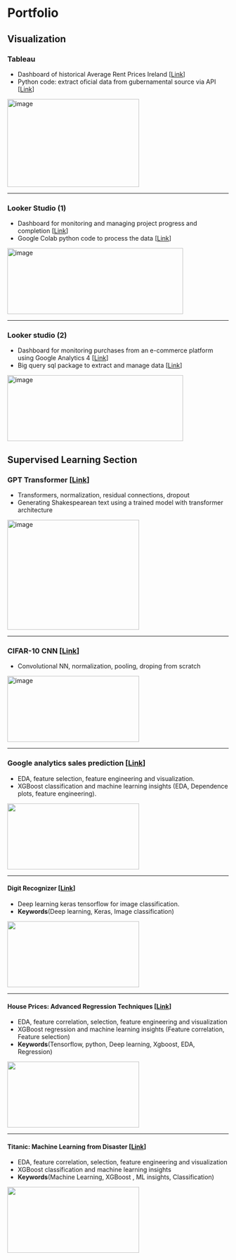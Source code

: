 # Portfolio

## Visualization

### Tableau
* Dashboard of historical Average Rent Prices Ireland [[Link](https://public.tableau.com/app/profile/jose.miguel.vilches.fierro/viz/RTBAverageMonthlyRentIreland/Dasboard_1_test#1)]
* Python code: extract oficial data from gubernamental source via API [[Link](https://github.com/jvilchesf/Housing_rent_Ireland/blob/main/MainHouseCso.py)]
<img alt="image" src="https://github.com/user-attachments/assets/ba29a95d-d5f3-4989-8c16-70467c1177e5" width="300" height="200">

---

### Looker Studio (1)
* Dashboard for monitoring and managing project progress and completion [[Link](https://lookerstudio.google.com/u/0/reporting/c99bad04-bbd4-44e1-8769-0fe71caa2389/page/zjL3D])]
* Google Colab python code to process the data [[Link](https://github.com/jvilchesf/Portfolio/blob/main/QC_Dashboard_qc_list.ipynb)]
<img alt="image" src="https://github.com/user-attachments/assets/cbb33c51-0da9-452f-9eff-905010ded324" width="400" height="150">

---

### Looker studio (2)
* Dashboard for monitoring purchases from an e-commerce platform using Google Analytics 4 [[Link](https://lookerstudio.google.com/u/0/reporting/cdc372da-515a-4510-9c68-ed8da67b1d63/page/p_13p464yedd)]
* Big query sql package to extract and manage data [[Link](https://github.com/jvilchesf/Portfolio/blob/main/Ga4_sales_dashboard.sql)]
  
<img alt="image" src="https://github.com/user-attachments/assets/eadffa08-e05c-4fe0-abf2-7be4606e3cde" width="400" height="150">







## Supervised Learning Section

### GPT Transformer [[Link](https://colab.research.google.com/drive/1_qkPVUbBRO242l33qleRSpLnZEhrMC8I)]
* Transformers, normalization, residual connections, dropout
* Generating Shakespearean text using a trained model with transformer architecture
<img alt="image" src="https://github.com/user-attachments/assets/a358fda6-da1f-4039-a2a9-8d182c051c82" width = "300" height = "250">


---

### CIFAR-10 CNN [[Link](https://github.com/jvilchesf/Learning/blob/main/CIFAR-10%20CNN/script/main_v8_augmentation.ipynb)]
* Convolutional NN, normalization, pooling, droping from scratch
<img alt="image" src="https://github.com/user-attachments/assets/b6f39e71-e218-4c5d-8672-93eff5993167" width = "300" height = "150">


---

### Google analytics sales prediction [[Link](https://www.kaggle.com/code/josmiguelvilches/ga4-sales-prediction)]
* EDA, feature selection, feature engineering and visualization.
* XGBoost classification and machine learning insights (EDA, Dependence plots, feature engineering).
<img src="https://encrypted-tbn0.gstatic.com/images?q=tbn:ANd9GcSu08cbidI6CeKKU1U_Elvnln-P1REVokkiZg&s" width = "300" height = "150">


---


#### Digit Recognizer [[Link](https://www.kaggle.com/code/josmiguelvilches/digit-recognition)]
* Deep learning keras tensorflow for image classification. 
* **Keywords**(Deep learning, Keras, Image classification)
<img src="https://repository-images.githubusercontent.com/459411579/19db8877-2322-4ec0-a6aa-415da84b6248" width = "300" height = "150">
  
---


 #### House Prices: Advanced Regression Techniques [[Link](https://www.kaggle.com/code/josmiguelvilches/house-prices-regression)]
* EDA, feature correlation, selection, feature engineering and visualization
* XGBoost regression and machine learning insights (Feature correlation, Feature selection)
* **Keywords**(Tensorflow, python, Deep learning, Xgboost, EDA, Regression)
<img src="https://www.yourmoney.com/wp-content/uploads/sites/3/2022/07/house-prices-scaled.jpg" width="300" height="150">

---

#### Titanic: Machine Learning from Disaster [[Link](https://www.kaggle.com/code/josmiguelvilches/titanic)]
* EDA, feature correlation, selection, feature engineering and visualization
* XGBoost classification and machine learning insights
* **Keywords**(Machine Learning, XGBoost , ML insights, Classification)
<img src="https://png.pngtree.com/thumb_back/fh260/background/20230516/pngtree-titanic-is-a-big-old-ship-in-the-water-image_2572380.jpg" width="300" height="150">

